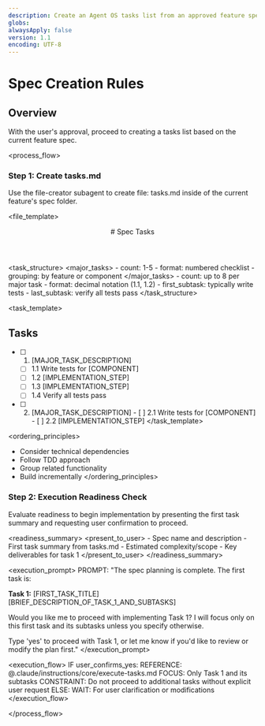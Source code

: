 ```yaml
---
description: Create an Agent OS tasks list from an approved feature spec
globs:
alwaysApply: false
version: 1.1
encoding: UTF-8
---
```


# Spec Creation Rules

## Overview

With the user's approval, proceed to creating a tasks list based on the current feature spec.

<process_flow>

<step number="1" subagent="file-creator" name="create_tasks">

### Step 1: Create tasks.md

Use the file-creator subagent to create file: tasks.md inside of the current feature's spec folder.

<file_template>

  <header>
    # Spec Tasks
  </header>
</file_template>

<task_structure>
<major_tasks> - count: 1-5 - format: numbered checklist - grouping: by feature or component
</major_tasks>
<subtasks> - count: up to 8 per major task - format: decimal notation (1.1, 1.2) - first_subtask: typically write tests - last_subtask: verify all tests pass
</subtasks>
</task_structure>

<task_template>

## Tasks

- [ ] 1. [MAJOR_TASK_DESCRIPTION]
  - [ ] 1.1 Write tests for [COMPONENT]
  - [ ] 1.2 [IMPLEMENTATION_STEP]
  - [ ] 1.3 [IMPLEMENTATION_STEP]
  - [ ] 1.4 Verify all tests pass

- [ ] 2. [MAJOR_TASK_DESCRIPTION] - [ ] 2.1 Write tests for [COMPONENT] - [ ] 2.2 [IMPLEMENTATION_STEP]
     </task_template>

<ordering_principles>

- Consider technical dependencies
- Follow TDD approach
- Group related functionality
- Build incrementally
  </ordering_principles>

</step>

<step number="2" name="execution_readiness">

### Step 2: Execution Readiness Check

Evaluate readiness to begin implementation by presenting the first task summary and requesting user confirmation to proceed.

<readiness_summary>
<present_to_user> - Spec name and description - First task summary from tasks.md - Estimated complexity/scope - Key deliverables for task 1
</present_to_user>
</readiness_summary>

<execution_prompt>
PROMPT: "The spec planning is complete. The first task is:

**Task 1:** [FIRST_TASK_TITLE]
[BRIEF_DESCRIPTION_OF_TASK_1_AND_SUBTASKS]

Would you like me to proceed with implementing Task 1? I will focus only on this first task and its subtasks unless you specify otherwise.

Type 'yes' to proceed with Task 1, or let me know if you'd like to review or modify the plan first."
</execution_prompt>

<execution_flow>
IF user_confirms_yes:
REFERENCE: @.claude/instructions/core/execute-tasks.md
FOCUS: Only Task 1 and its subtasks
CONSTRAINT: Do not proceed to additional tasks without explicit user request
ELSE:
WAIT: For user clarification or modifications
</execution_flow>

</step>

</process_flow>
